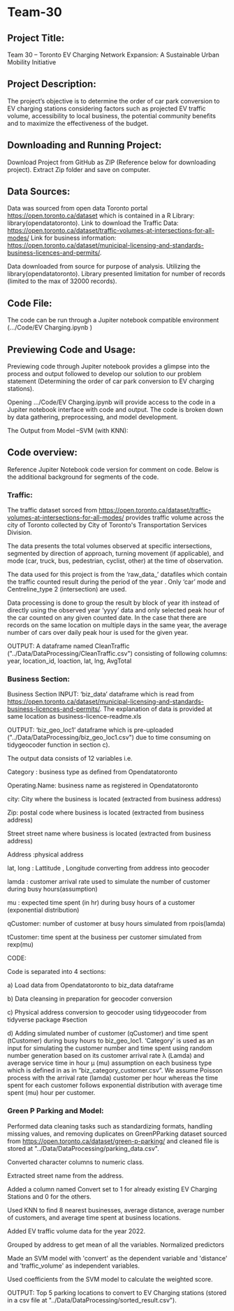 # Team-30
## Project Title:  

Team 30 – Toronto EV Charging Network Expansion: A Sustainable Urban Mobility Initiative 

## Project Description: 

The project’s objective is to determine the order of car park conversion to EV charging stations considering factors such as projected EV traffic volume, accessibility to local business, the potential community benefits and to maximize the effectiveness of the budget.   

## Downloading and Running Project: 

Download Project from GitHub as ZIP (Reference below for downloading project). Extract Zip folder and save on computer. 

## Data Sources:  

Data was sourced from open data Toronto portal https://open.toronto.ca/dataset which is contained in a R Library: library(opendatatoronto). Link to download the Traffic Data: https://open.toronto.ca/dataset/traffic-volumes-at-intersections-for-all-modes/ 
Link for business information: https://open.toronto.ca/dataset/municipal-licensing-and-standards-business-licences-and-permits/.  

Data downloaded from source for purpose of analysis. Utilizing the library(opendatatoronto). Library presented limitation for number of records (limited to the max of 32000 records). 


## Code File:  

The code can be run through a Jupiter notebook compatible environment (.../Code/EV Charging.ipynb ) 

## Previewing Code and Usage: 

Previewing code through Jupiter notebook provides a glimpse into the process and output followed to develop our solution to our problem statement (Determining the order of car park conversion to EV charging stations). 

Opening .../Code/EV Charging.ipynb will provide access to the code in a Jupiter notebook interface with code and output. The code is broken down by data gathering, preprocessing, and model development.  

The Output from Model –SVM (with KNN):  

 

## Code overview: 

Reference Jupiter Notebook code version for comment on code. Below is the additional background for segments of the code.  

### Traffic:
The traffic dataset sorced from https://open.toronto.ca/dataset/traffic-volumes-at-intersections-for-all-modes/ provides traffic volume across the city of Toronto collected by City of Toronto's Transportation Services Division.

The data presents the total volumes observed at specific intersections, segmented by direction of approach, turning movement (if applicable), and mode (car, truck, bus, pedestrian, cyclist, other) at the time of observation. 

The data used for this project is from the ‘raw_data_<yyyy-yyyy>’ datafiles which contain the traffic counted result during the period of the year <yyyy-yyyy>. Only ‘car’ mode and Centreline_type 2 (intersection) are used. 

 Data processing is done to group the result by block of year ith instead of directly using the observed year ‘yyyy’ data and only selected peak hour of the car counted on any given counted date. In the case that there are records on the same location on multiple days in the same year, the average number of cars over daily peak hour is used for the given year.

 OUTPUT:
 A dataframe named CleanTraffic ("../Data/DataProcessing/CleanTraffic.csv") consisting of following columns: year, location_id, loaction, lat, lng, AvgTotal

 
### Business Section:

Business Section INPUT: ‘biz_data’ dataframe which is read from https://open.toronto.ca/dataset/municipal-licensing-and-standards-business-licences-and-permits/. The explanation of data is provided at same location as business-licence-readme.xls  

OUTPUT: ‘biz_geo_loc1’ dataframe which is pre-uploaded ("../Data/DataProcessing/biz_geo_loc1.csv") due to time consuming on tidygeocoder function in section c).   

The output data consists of 12 variables i.e. 

Category : business type as defined from Opendatatoronto 

Operating.Name: business name as registered in Opendatatoronto 

city: City where the business is located (extracted from business address) 

Zip: postal code where business is located (extracted from business address) 

Street street name where business is located (extracted from business address) 

Address :physical address 

lat, long : Lattitude , Longitude converting from address into geocoder 

lamda : customer arrival rate used to simulate the number of customer during busy hours(assumption) 

mu : expected time spent (in hr) during busy hours of a customer (exponential distribution) 

qCustomer: number of customer at busy hours simulated from rpois(lamda) 

tCustomer: time spent at the business per customer simulated from rexp(mu) 

CODE:  

Code is separated into 4 sections:  

a) Load data from Opendatatoronto to biz_data dataframe  

b) Data cleansing in preparation for geocoder conversion  

c) Physical address conversion to geocoder using tidygeocoder from tidyverse package #section 

d) Adding simulated number of customer (qCustomer) and time spent (tCustomer) during busy hours to biz_geo_loc1. ‘Category’ is used as an input for simulating the customer number and time spent using random number generation based on its customer arrival rate λ (Lamda) and average service time in hour µ (mu) assumption on each business type which is defined in as in “biz_category_customer.csv”. We assume Poisson process with the arrival rate (lamda) customer per hour whereas the time spent for each customer follows exponential distribution with average time spent (mu) hour per customer.  

### Green P Parking and Model:

Performed data cleaning tasks such as standardizing formats, handling missing values, and removing duplicates on GreenPParking dataset sourced from https://open.toronto.ca/dataset/green-p-parking/ and cleaned file is stored at "../Data/DataProcessing/parking_data.csv". 

 Converted character columns to numeric class. 

 Extracted street name from the address.

 Added a column named Convert set to 1 for already existing EV Charging Stations and 0 for the others. 

 Used KNN to find 8 nearest businesses, average distance, average number of customers, and average time spent at business locations. 

 Added EV traffic volume data for the year 2022. 

 Grouped by address to get mean of all the variables. Normalized predictors 

 Made an SVM model with 'convert' as the dependent variable and 'distance' and 'traffic_volume' as independent variables. 

 Used coefficients from the SVM model to calculate the weighted score. 

 OUTPUT: Top 5 parking locations to convert to EV Charging stations (stored in a csv file at "../Data/DataProcessing/sorted_result.csv").

 

